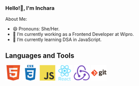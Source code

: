 ### Hello!👋, I'm Inchara


About Me:

- 😄 Pronouns: She/Her.
- 🔭 I’m currently working as a Frontend Developer at Wipro.
- 🌱 I’m currently learning DSA in JavaScript.

<h2>Languages and Tools</h2>
<img src="https://github.com/devicons/devicon/raw/master/icons/html5/html5-original.svg" width="50" height="50">
<img src="https://github.com/devicons/devicon/raw/master/icons/css3/css3-plain-wordmark.svg" width="50" height="50">
<img src="https://github.com/devicons/devicon/raw/master/icons/javascript/javascript-original.svg" width="50" height="50">
<img src="https://github.com/devicons/devicon/raw/master/icons/react/react-original-wordmark.svg" width="50" height="50">
<img src="https://github.com/devicons/devicon/raw/master/icons/redux/redux-original.svg" width="50" height="50">
<img src="https://github.com/devicons/devicon/raw/master/icons/git/git-original-wordmark.svg" width="50" height="50">








   




